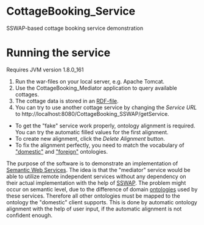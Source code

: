 # CottageBooking_Service
SSWAP-based cottage booking service demonstration

# Running the service
Requires JVM version 1.8.0_161
1. Run the war-files on your local server, e.g. Apache Tomcat.
2. Use the CottageBooking_Mediator application to query available cottages.
3. The cottage data is stored in an [RDF-file](CottageBooking_SSWAP/src/main/webapp/res/cottageDB.ttl).
4. You can try to use another cottage service by changing the *Service URL* to http://localhost:8080/CottageBooking_SSWAP/getService.
  - To get the "fake" service work properly, ontology alignment is required. You can try the automatic filled values for the first alignment.
  - To create new alignment, click the *Delete Alignment* button.
  - To fix the alignment perfectly, you need to match the vocabulary of ["domestic"](CottageBooking_SSWAP/src/main/webapp/res/mySSWAPServiceRDG) and ["foreign"](CottageBooking_Fake/src/main/webapp/res/mySSWAPServiceRDG) ontologies.

The purpose of the software is to demonstrate an implementation of [Semantic Web Services](https://en.wikipedia.org/wiki/Semantic_web_service). The idea is that the "mediator" service would be able to utilize remote independent services without any dependency on their actual implementation with the help of [SSWAP](https://sourceforge.net/p/sswap/wiki/protocol/). The problem might occur on semantic level, due to the difference of domain [ontologies](https://en.wikipedia.org/wiki/Web_Ontology_Language) used by these services. Therefore all other ontologies must be mapped to the ontology the "domestic" client supports. This is done by automatic ontology alignment with the help of user input, if the automatic alignment is not confident enough.
